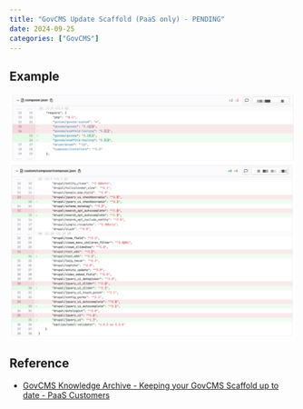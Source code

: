 ```yaml
---
title: "GovCMS Update Scaffold (PaaS only) - PENDING"
date: 2024-09-25
categories: ["GovCMS"]
---
```








## Example

![2024-09-25T135628](2024-09-25T135628.png)



## Reference


- [GovCMS Knowledge Archive - Keeping your GovCMS Scaffold up to date - PaaS Customers](https://www.govcms.support/support/solutions/articles/51000177893-keeping-your-govcms-scaffold-up-to-date-paas-customers)
